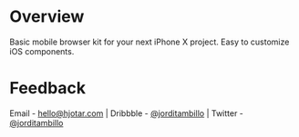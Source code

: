 # Overview
Basic mobile browser kit for your next iPhone X project. Easy to customize iOS components.

# Feedback
Email -  [hello@hjotar.com](mailto:hello@hjotar.com) | Dribbble - [@jorditambillo](https://dribbble.com/jorditambillo) | Twitter -  [@jorditambillo](https://twitter.com/jorditambillo)